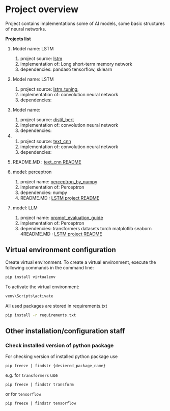 # Project overview

Project contains implementations some of AI models, some basic structures of neural networks.

**Projects list**

1. Model name: LSTM
   1. project source: [lstm](scr/emotion_recognition/lstm/lstm.py)
   2. implementation of: Long short-term memory network
   3. dependencies: pandasб tensorflow, sklearn
2. Model name: LSTM     
   1. project source: [lstm_tuning](scr/emotion_recognition/lstm_tuning),
   2. implementation of: convolution neural network
   3. dependencies:
3. Model name: 
   1. project source: [distil_bert](scr/emotion_recognition/distilbert/distilbert.py)
   2. implementation of: convolution neural network
   3. dependencies:
4. 
   1. project source: [text_cnn](scr/emotion_recognition/textcnn)
   2. implementation of: convolution neural network
   3. dependencies: 
5. README.MD : [text_cnn README](scr/emotion_recognition/README.md)

6. model: perceptron
   1. project name: [perceptron_by_numpy](scr/perceptron_by_numpy)
   2. implementation of: Perceptron
   3. dependencies: numpy
   2. README.MD : [LSTM project README](scr/perceptron_by_numpy/README.md)

8. model: LLM
   1. project name: [prompt_evaluation_guide](scr/prompt_evaluation_guide)
   2. implementation of: Perceptron
   3. dependencies: transformers datasets torch matplotlib seaborn
   4README.MD : [LSTM project README](scr/emotion_recognition/README.md) 
      

## Virtual environment configuration

Create virtual environment.
To create a virtual environment, execute the following commands in the command line:

```bash
pip install virtualenv
```

To activate the virtual environment:

```bash
venv\Scripts\activate
```

All used packages are stored in requirements.txt

```bash
pip install -r requirements.txt
```

## Other installation/configuration staff
### Check installed version of python package
For checking version of installed python package use 
```
pip freeze | findstr {desiered_package_name}
```  
e.g. for `transformers` use
```
pip freeze | findstr transform
```
or for `tensorflow`
```
pip freeze | findstr tensorflow
```


